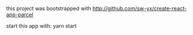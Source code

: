this project was bootstrapped with <http://github.com/sw-yx/create-react-app-parcel>

start this app with: yarn start